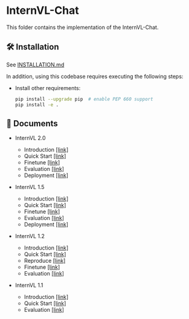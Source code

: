# InternVL-Chat

This folder contains the implementation of the InternVL-Chat.

## 🛠️ Installation

See [INSTALLATION.md](../INSTALLATION.md)

In addition, using this codebase requires executing the following steps:

- Install other requirements:

  ```bash
  pip install --upgrade pip  # enable PEP 660 support
  pip install -e .
  ```

## 📖 Documents

- InternVL 2.0

  - Introduction [\[link\]](https://internvl.readthedocs.io/en/latest/internvl2.0/introduction.html)
  - Quick Start [\[link\]](https://internvl.readthedocs.io/en/latest/internvl2.0/quick_start.html)
  - Finetune [\[link\]](https://internvl.readthedocs.io/en/latest/internvl2.0/finetune.html)
  - Evaluation [\[link\]](https://internvl.readthedocs.io/en/latest/internvl2.0/evaluation.html)
  - Deployment [\[link\]](https://internvl.readthedocs.io/en/latest/internvl2.0/deployment.html)

- InternVL 1.5

  - Introduction [\[link\]](https://internvl.readthedocs.io/en/latest/internvl1.5/introduction.html)
  - Quick Start [\[link\]](https://internvl.readthedocs.io/en/latest/internvl1.5/quick_start.html)
  - Finetune [\[link\]](https://internvl.readthedocs.io/en/latest/internvl1.5/finetune.html)
  - Evaluation [\[link\]](https://internvl.readthedocs.io/en/latest/internvl1.5/evaluation.html)
  - Deployment [\[link\]](https://internvl.readthedocs.io/en/latest/internvl1.5/deployment.html)

- InternVL 1.2

  - Introduction [\[link\]](https://internvl.readthedocs.io/en/latest/internvl1.2/introduction.html)
  - Quick Start [\[link\]](https://internvl.readthedocs.io/en/latest/internvl1.2/quick_start.html)
  - Reproduce [\[link\]](https://internvl.readthedocs.io/en/latest/internvl1.2/reproduce.html)
  - Finetune [\[link\]](https://internvl.readthedocs.io/en/latest/internvl1.2/finetune.html)
  - Evaluation [\[link\]](https://internvl.readthedocs.io/en/latest/internvl1.2/evaluation.html)

- InternVL 1.1

  - Introduction [\[link\]](https://internvl.readthedocs.io/en/latest/internvl1.1/introduction.html)
  - Quick Start [\[link\]](https://internvl.readthedocs.io/en/latest/internvl1.1/quick_start.html)
  - Evaluation [\[link\]](https://internvl.readthedocs.io/en/latest/internvl1.1/evaluation.html)
